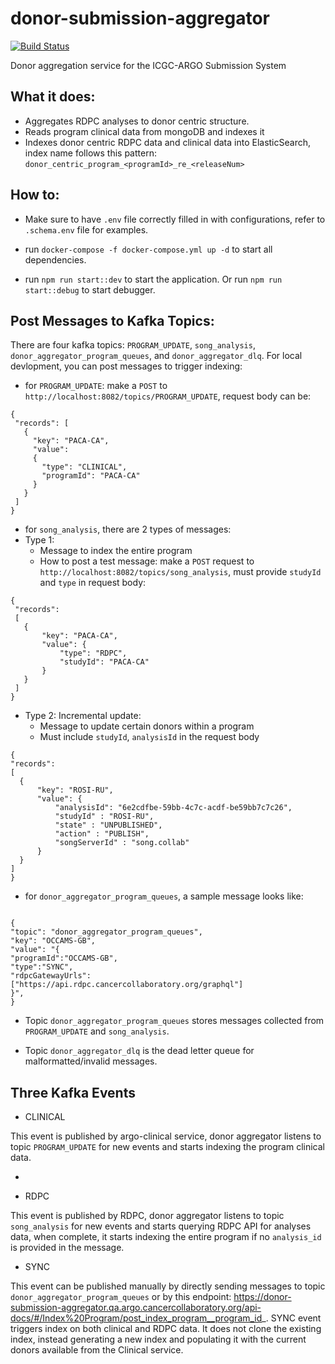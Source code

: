 # donor-submission-aggregator

[![Build Status](https://jenkins.qa.cancercollaboratory.org/buildStatus/icon?job=ARGO%2Fdonor-submission-aggregator%2Fdevelop)](https://jenkins.qa.cancercollaboratory.org/job/ARGO/job/donor-submission-aggregator/job/develop/)

Donor aggregation service for the ICGC-ARGO Submission System

## What it does:

- Aggregates RDPC analyses to donor centric structure.
- Reads program clinical data from mongoDB and indexes it
- Indexes donor centric RDPC data and clinical data into ElasticSearch, index name follows this pattern: `donor_centric_program_<programId>_re_<releaseNum>`

## How to:

- Make sure to have `.env` file correctly filled in with configurations, refer to `.schema.env` file for examples.

- run `docker-compose -f docker-compose.yml up -d` to start all dependencies.

- run `npm run start::dev` to start the application. Or run `npm run start::debug` to start debugger.

## Post Messages to Kafka Topics:

There are four kafka topics: `PROGRAM_UPDATE`, `song_analysis`, `donor_aggregator_program_queues`, and `donor_aggregator_dlq`.
For local devlopment, you can post messages to trigger indexing:

- for `PROGRAM_UPDATE`: make a `POST` to `http://localhost:8082/topics/PROGRAM_UPDATE`, request body can be:

```
{
 "records": [
   {
     "key": "PACA-CA",
     "value":
     {
       "type": "CLINICAL",
       "programId": "PACA-CA"
     }
   }
 ]
}
```

- for `song_analysis`, there are 2 types of messages:
- Type 1:
  - Message to index the entire program
  - How to post a test message: make a `POST` request to `http://localhost:8082/topics/song_analysis`, must provide `studyId` and `type` in request body:

```
{
 "records":
 [
   {
       "key": "PACA-CA",
       "value": {
           "type": "RDPC",
           "studyId": "PACA-CA"
       }
   }
 ]
}
```

- Type 2: Incremental update:
  - Message to update certain donors within a program
  - Must include `studyId`, `analysisId` in the request body

```
{
"records":
[
  {
      "key": "ROSI-RU",
      "value": {
          "analysisId": "6e2cdfbe-59bb-4c7c-acdf-be59bb7c7c26",
          "studyId" : "ROSI-RU",
          "state" : "UNPUBLISHED",
          "action" : "PUBLISH",
          "songServerId" : "song.collab"
      }
  }
]
}
```

- for `donor_aggregator_program_queues`, a sample message looks like:

```

{
"topic": "donor_aggregator_program_queues",
"key": "OCCAMS-GB",
"value": "{
"programId":"OCCAMS-GB",
"type":"SYNC",
"rdpcGatewayUrls": ["https://api.rdpc.cancercollaboratory.org/graphql"]
}",
}

```

- Topic `donor_aggregator_program_queues` stores messages collected from `PROGRAM_UPDATE` and `song_analysis`.

- Topic `donor_aggregator_dlq` is the dead letter queue for malformatted/invalid messages.

## Three Kafka Events

- CLINICAL

This event is published by argo-clinical service, donor aggregator listens to topic `PROGRAM_UPDATE` for new events and starts indexing the program clinical data.

-

* RDPC

This event is published by RDPC, donor aggregator listens to topic `song_analysis` for new events and starts querying RDPC API for analyses data, when complete, it starts indexing the entire program if no `analysis_id` is provided in the message.

- SYNC

This event can be published manually by directly sending messages to topic `donor_aggregator_program_queues` or by this endpoint: https://donor-submission-aggregator.qa.argo.cancercollaboratory.org/api-docs/#/Index%20Program/post_index_program__program_id_.
SYNC event triggers index on both clinical and RDPC data. It does not clone the existing index, instead generating a new index and populating it with the current donors available from the Clinical service.
